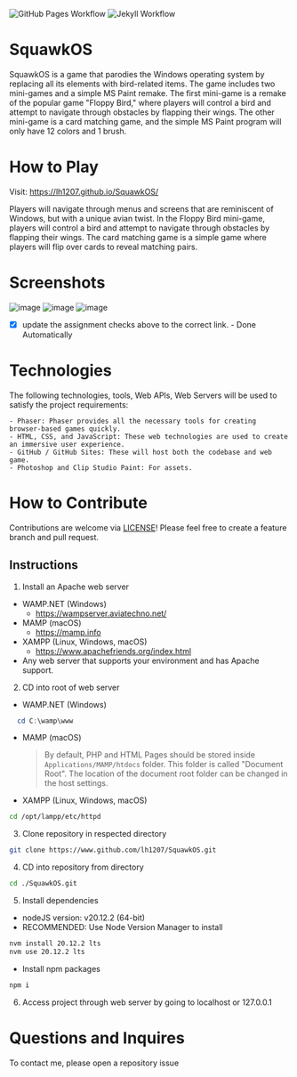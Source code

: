 ![GitHub Pages Workflow](https://github.com/lh1207/SquawkOS/actions/workflows/pages/pages-build-deployment/badge.svg)
![Jekyll Workflow](https://github.com/lh1207/SquawkOS/actions/workflows/jekyll-gh-pages.yml/badge.svg)

# SquawkOS
SquawkOS is a game that parodies the Windows operating system by replacing all its elements with bird-related items. The game includes two mini-games and a simple MS Paint remake. The first mini-game is a remake of the popular game "Floppy Bird," where players will control a bird and attempt to navigate through obstacles by flapping their wings. The other mini-game is a card matching game, and the simple MS Paint program will only have 12 colors and 1 brush.

# How to Play

Visit: https://lh1207.github.io/SquawkOS/

Players will navigate through menus and screens that are reminiscent of Windows, but with a unique avian twist. In the Floppy Bird mini-game, players will control a bird and attempt to navigate through obstacles by flapping their wings. The card matching game is a simple game where players will flip over cards to reveal matching pairs.

# Screenshots
![image](https://github.com/lh1207/SquawkOS/assets/100445409/9ab166c2-21ec-45ca-96cf-b99a599f1e50)
![image](https://github.com/lh1207/SquawkOS/assets/100445409/ac3ec310-abd0-4865-abce-1616609138db)
![image](https://github.com/lh1207/SquawkOS/assets/100445409/5fe3915a-df4f-492d-a243-4630ea9e4175)
- [x] update the assignment checks above to the correct link. - Done Automatically

# Technologies

The following technologies, tools, Web APIs, Web Servers will be used to satisfy the project requirements:

    - Phaser: Phaser provides all the necessary tools for creating browser-based games quickly.
    - HTML, CSS, and JavaScript: These web technologies are used to create an immersive user experience.
    - GitHub / GitHub Sites: These will host both the codebase and web game.
    - Photoshop and Clip Studio Paint: For assets.

# How to Contribute

Contributions are welcome via [LICENSE](https://github.com/lh1207/SquawkOS/blob/main/LICENSE)! Please feel free to create a feature branch and pull request.

## Instructions

1. Install an Apache web server
- WAMP.NET (Windows)
    - https://wampserver.aviatechno.net/
- MAMP (macOS)
  - https://mamp.info
- XAMPP (Linux, Windows, macOS)
  - https://www.apachefriends.org/index.html
- Any web server that supports your environment and has Apache support.

2. CD into root of web server
- WAMP.NET (Windows)
```powershell
  cd C:\wamp\www
``` 
- MAMP (macOS)
  >By default, PHP and HTML Pages should be stored inside ```Applications/MAMP/htdocs``` folder. This folder is called "Document Root". The location of the document root folder can be changed in the host settings.
- XAMPP (Linux, Windows, macOS)
```bash
cd /opt/lampp/etc/httpd
```

3. Clone repository in respected directory
```bash
git clone https://www.github.com/lh1207/SquawkOS.git
```

4. CD into repository from directory
```bash
cd ./SquawkOS.git
```

5. Install dependencies
- nodeJS version: v20.12.2 (64-bit)
- RECOMMENDED: Use Node Version Manager to install 
```bash
nvm install 20.12.2 lts
nvm use 20.12.2 lts
```
- Install npm packages
```bash
npm i
```

6. Access project through web server by going to localhost or 127.0.0.1

# Questions and Inquires
To contact me, please open a repository issue
